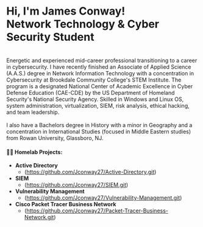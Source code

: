 <h1> Hi, I'm James Conway! <br> Network Technology & Cyber Security Student </br>

</h2>
<br> Energetic and experienced mid-career professional transitioning to a career in cybersecurity. I have recently finished an Associate of Applied Science (A.A.S.) degree in Network Information Technology with a concentration in Cybersecurity at Brookdale Community College's STEM Institute. The program is a designated National Center of Academic Excellence in Cyber Defense Education (CAE-CDE) by the US Department of Homeland Security's National Security Agency. Skilled in Windows and Linux OS, system administration, virtualization, SIEM, risk analysis, ethical hacking, and team leadership. </br>
<br> I also have a Bachelors degree in History with a minor in Geography and a concentration in International Studies (focused in Middle Eastern studies) from Rowan University, Glassboro, NJ. </br>



<h4>👨‍💻 Homelab Projects:</h4>

- <b>Active Directory</b>
  - (https://github.com/Jconway27/Active-Directory.git)
- <b>SIEM</b>
  - (https://github.com/Jconway27/SIEM.git)
- <b>Vulnerability Management</b>
  - (https://github.com/Jconway27/Vulnerability-Management.git)
- <b>Cisco Packet Tracer Business Network</b>
  - (https://github.com/Jconway27/Packet-Tracer-Business-Network.git)







<!--
**joshmadakor1/joshmadakor1** is a ✨ _special_ ✨ repository because its `README.md` (this file) appears on your GitHub profile.

Here are some ideas to get you started:

- 🔭 I’m currently working on ...
- 🌱 I’m currently learning ...
- 👯 I’m looking to collaborate on ...
- 🤔 I’m looking for help with ...
- 💬 Ask me about ...
- 📫 How to reach me: ...
- 😄 Pronouns: ...
- ⚡ Fun fact: ...
-->
